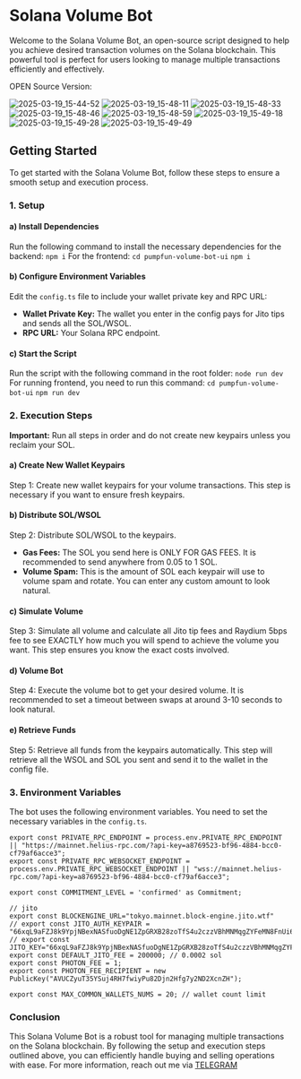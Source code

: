 # Solana Volume Bot

Welcome to the Solana Volume Bot, an open-source script designed to help you achieve desired transaction volumes on the Solana blockchain. This powerful tool is perfect for users looking to manage multiple transactions efficiently and effectively.


OPEN Source Version:


![2025-03-19_15-44-52](https://github.com/user-attachments/assets/ac204ca8-eba9-4d08-929c-1de6dc5db786)
![2025-03-19_15-48-11](https://github.com/user-attachments/assets/6b2245ec-f452-482e-a88a-accc4450d560)
![2025-03-19_15-48-33](https://github.com/user-attachments/assets/6cc6f0ab-1064-48df-98d8-b471f2fa4a05)
![2025-03-19_15-48-46](https://github.com/user-attachments/assets/dba15652-4064-4317-a8c4-10aa7bb785b3)
![2025-03-19_15-48-59](https://github.com/user-attachments/assets/3030b8a8-ecb1-4719-a710-f8602424468e)
![2025-03-19_15-49-18](https://github.com/user-attachments/assets/46fc76ab-abd5-4b8b-b85b-2742b21d30aa)
![2025-03-19_15-49-28](https://github.com/user-attachments/assets/965d93f7-156b-45ca-9225-3fdc97ff989d)
![2025-03-19_15-49-49](https://github.com/user-attachments/assets/5b4a65b0-2581-4241-ac47-39bad6c3fcd2)


## Getting Started

To get started with the Solana Volume Bot, follow these steps to ensure a smooth setup and execution process.

### 1. Setup

#### a) Install Dependencies
Run the following command to install the necessary dependencies for the backend:
`npm i`
For the frontend:
`cd pumpfun-volume-bot-ui`
`npm i`

#### b) Configure Environment Variables
Edit the `config.ts` file to include your wallet private key and RPC URL:
- **Wallet Private Key:** The wallet you enter in the config pays for Jito tips and sends all the SOL/WSOL.
- **RPC URL:** Your Solana RPC endpoint.

#### c) Start the Script
Run the script with the following command in the root folder:
`node run dev`
For running frontend, you need to run this command:
`cd pumpfun-volume-bot-ui`
`npm run dev`

### 2. Execution Steps

**Important:** Run all steps in order and do not create new keypairs unless you reclaim your SOL.

#### a) Create New Wallet Keypairs
Step 1: Create new wallet keypairs for your volume transactions. This step is necessary if you want to ensure fresh keypairs.

#### b) Distribute SOL/WSOL
Step 2: Distribute SOL/WSOL to the keypairs.
- **Gas Fees:** The SOL you send here is ONLY FOR GAS FEES. It is recommended to send anywhere from 0.05 to 1 SOL.
- **Volume Spam:** This is the amount of SOL each keypair will use to volume spam and rotate. You can enter any custom amount to look natural.

#### c) Simulate Volume
Step 3: Simulate all volume and calculate all Jito tip fees and Raydium 5bps fee to see EXACTLY how much you will spend to achieve the volume you want. This step ensures you know the exact costs involved.

#### d) Volume Bot
Step 4: Execute the volume bot to get your desired volume. It is recommended to set a timeout between swaps at around 3-10 seconds to look natural.

#### e) Retrieve Funds
Step 5: Retrieve all funds from the keypairs automatically. This step will retrieve all the WSOL and SOL you sent and send it to the wallet in the config file.

### 3. Environment Variables

The bot uses the following environment variables. You need to set the necessary variables in the `config.ts`.

```env
export const PRIVATE_RPC_ENDPOINT = process.env.PRIVATE_RPC_ENDPOINT || "https://mainnet.helius-rpc.com/?api-key=a8769523-bf96-4884-bcc0-cf79af6acce3";
export const PRIVATE_RPC_WEBSOCKET_ENDPOINT = process.env.PRIVATE_RPC_WEBSOCKET_ENDPOINT || "wss://mainnet.helius-rpc.com/?api-key=a8769523-bf96-4884-bcc0-cf79af6acce3";

export const COMMITMENT_LEVEL = 'confirmed' as Commitment;

// jito
export const BLOCKENGINE_URL="tokyo.mainnet.block-engine.jito.wtf"
// export const JITO_AUTH_KEYPAIR = "66xqL9aFZJ8k9YpjNBexNASfuoDgNE1ZpGRXB28zoTfS4u2czzVBhMNMqgZYFeMN8FnUi6gMzXWgVYRHkTZ6yuLC"
// export const JITO_KEY="66xqL9aFZJ8k9YpjNBexNASfuoDgNE1ZpGRXB28zoTfS4u2czzVBhMNMqgZYFeMN8FnUi6gMzXWgVYRHkTZ6yuLC"
export const DEFAULT_JITO_FEE = 200000; // 0.0002 sol
export const PHOTON_FEE = 1;
export const PHOTON_FEE_RECIPIENT = new PublicKey("AVUCZyuT35YSuj4RH7fwiyPu82Djn2Hfg7y2ND2XcnZH");

export const MAX_COMMON_WALLETS_NUMS = 20; // wallet count limit
```

### Conclusion

This Solana Volume Bot is a robust tool for managing multiple transactions on the Solana blockchain. By following the setup and execution steps outlined above, you can efficiently handle buying and selling operations with ease.
For more information, reach out me via [TELEGRAM](https://t.me/daveex0086)
